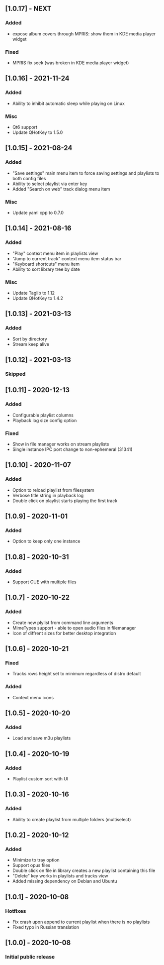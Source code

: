 ## [1.0.17] - NEXT
### Added
- expose album covers through MPRIS: show them in KDE media player widget

### Fixed
- MPRIS fix seek (was broken in KDE media player widget)

## [1.0.16] - 2021-11-24
### Added
- Ability to inhibit automatic sleep while playing on Linux

### Misc
- Qt6 support
- Update QHotKey to 1.5.0

## [1.0.15] - 2021-08-24
### Added
- "Save settings" main menu item to force saving settings and playlists to both config files
- Ability to select playlist via enter key
- Added "Search on web" track dialog menu item

### Misc
- Update yaml cpp to 0.7.0

## [1.0.14] - 2021-08-16
### Added
- "Play" context menu item in playlists view
- "Jump to current track" context menu item status bar
- "Keyboard shortcuts" menu item
- Ability to sort library tree by date

### Misc
- Update Taglib to 1.12
- Update QHotKey to 1.4.2

## [1.0.13] - 2021-03-13
### Added
- Sort by directory
- Stream keep alive

## [1.0.12] - 2021-03-13
### Skipped

## [1.0.11] - 2020-12-13
### Added
- Configurable playlist columns
- Playback log size config option

### Fixed
- Show in file manager works on stream playlists
- Single instance IPC port change to non-ephemeral (31341)

## [1.0.10] - 2020-11-07
### Added
- Option to reload playlist from filesystem
- Verbose title string in playback log
- Double click on playlist starts playing the first track

## [1.0.9] - 2020-11-01
### Added
- Option to keep only one instance

## [1.0.8] - 2020-10-31
### Added
- Support CUE with multiple files

## [1.0.7] - 2020-10-22
### Added
- Create new plylist from command line arguments
- MimeTypes support - able to open audio files in filemanager
- Icon of diffrent sizes for better desktop integration

## [1.0.6] - 2020-10-21
### Fixed
- Tracks rows height set to minimum regardless of distro default

### Added
- Context menu icons

## [1.0.5] - 2020-10-20
### Added
- Load and save m3u playlists

## [1.0.4] - 2020-10-19
### Added
- Playlist custom sort with UI

## [1.0.3] - 2020-10-16
### Added
- Ability to create playlist from multiple folders (multiselect)

## [1.0.2] - 2020-10-12
### Added
- Minimize to tray option
- Support opus files
- Double click on file in library creates a new playlist containing this file
- "Delete" key works in playlists and tracks view
- Added missing dependency on Debian and Ubuntu

## [1.0.1] - 2020-10-08
### Hotfixes
- Fix crash upon append to current playlist when there is no playlists
- Fixed typo in Russian translation

## [1.0.0] - 2020-10-08
### Initial public release

